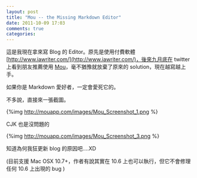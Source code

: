 ```yaml
---
layout: post
title: "Mou -- the Missing Markdown Editor"
date: 2011-10-09 17:03
comments: true
categories: 
---
```


這是我現在拿來寫 Blog 的 Editor。原先是使用付費軟體 [http://www.iawriter.com/](http://www.iawriter.com/)，後來九月底在 twitter 上看到朋友推薦使用 [Mou](http://mouapp.com)，毫不猶豫就放棄了原來的 solution，現在越寫越上手。

如果你是 Markdown 愛好者，一定會愛死它的。

不多說，直接來一張截圖。

{%img http://mouapp.com/images/Mou_Screenshot_1.png %}

CJK 也是沒問題的

{%img http://mouapp.com/images/Mou_Screenshot_3.png %}

知道為何我狂更新 blog 的原因吧....XD

(目前支援 Mac OSX 10.7+，作者有說其實在 10.6 上也可以執行，但它不會修理任何 10.6 上出現的 bug )